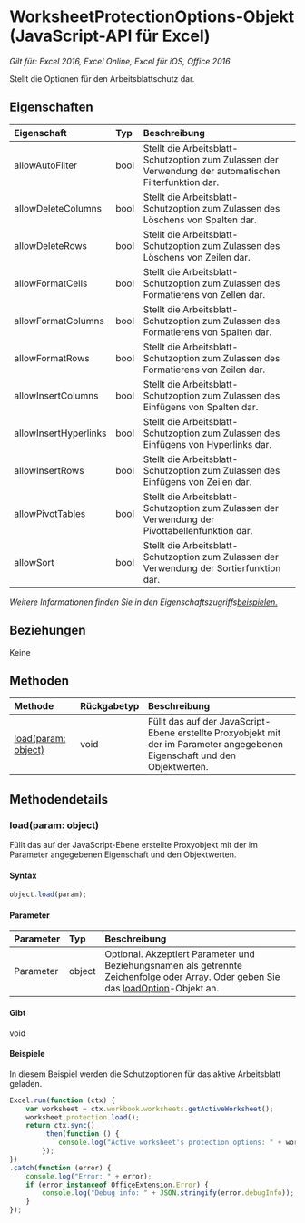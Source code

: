 # WorksheetProtectionOptions-Objekt (JavaScript-API für Excel)

_Gilt für: Excel 2016, Excel Online, Excel für iOS, Office 2016_

Stellt die Optionen für den Arbeitsblattschutz dar.

## Eigenschaften

| Eigenschaft     | Typ   |Beschreibung
|:---------------|:--------|:----------|
|allowAutoFilter|bool|Stellt die Arbeitsblatt-Schutzoption zum Zulassen der Verwendung der automatischen Filterfunktion dar.|
|allowDeleteColumns|bool|Stellt die Arbeitsblatt-Schutzoption zum Zulassen des Löschens von Spalten dar.|
|allowDeleteRows|bool|Stellt die Arbeitsblatt-Schutzoption zum Zulassen des Löschens von Zeilen dar.|
|allowFormatCells|bool|Stellt die Arbeitsblatt-Schutzoption zum Zulassen des Formatierens von Zellen dar.|
|allowFormatColumns|bool|Stellt die Arbeitsblatt-Schutzoption zum Zulassen des Formatierens von Spalten dar.|
|allowFormatRows|bool|Stellt die Arbeitsblatt-Schutzoption zum Zulassen des Formatierens von Zeilen dar.|
|allowInsertColumns|bool|Stellt die Arbeitsblatt-Schutzoption zum Zulassen des Einfügens von Spalten dar.|
|allowInsertHyperlinks|bool|Stellt die Arbeitsblatt-Schutzoption zum Zulassen des Einfügens von Hyperlinks dar.|
|allowInsertRows|bool|Stellt die Arbeitsblatt-Schutzoption zum Zulassen des Einfügens von Zeilen dar.|
|allowPivotTables|bool|Stellt die Arbeitsblatt-Schutzoption zum Zulassen der Verwendung der Pivottabellenfunktion dar.|
|allowSort|bool|Stellt die Arbeitsblatt-Schutzoption zum Zulassen der Verwendung der Sortierfunktion dar.|

_Weitere Informationen finden Sie in den Eigenschaftszugriffs[beispielen.](#beispielen.)_

## Beziehungen
Keine


## Methoden

| Methode           | Rückgabetyp    |Beschreibung|
|:---------------|:--------|:----------|
|[load(param: object)](#loadparam-object)|void|Füllt das auf der JavaScript-Ebene erstellte Proxyobjekt mit der im Parameter angegebenen Eigenschaft und den Objektwerten.|

## Methodendetails


### load(param: object)
Füllt das auf der JavaScript-Ebene erstellte Proxyobjekt mit der im Parameter angegebenen Eigenschaft und den Objektwerten.

#### Syntax
```js
object.load(param);
```

#### Parameter
| Parameter    | Typ   |Beschreibung|
|:---------------|:--------|:----------|
|Parameter|object|Optional. Akzeptiert Parameter und Beziehungsnamen als getrennte Zeichenfolge oder Array. Oder geben Sie das [loadOption](loadoption.md)-Objekt an.|

#### Gibt 
void

#### Beispiele
In diesem Beispiel werden die Schutzoptionen für das aktive Arbeitsblatt geladen.
```js
Excel.run(function (ctx) {
    var worksheet = ctx.workbook.worksheets.getActiveWorksheet();
    worksheet.protection.load();            
    return ctx.sync()
        .then(function () {
            console.log("Active worksheet's protection options: " + worksheet.protection.options);
        });
})
.catch(function (error) {
    console.log("Error: " + error);
    if (error instanceof OfficeExtension.Error) {
        console.log("Debug info: " + JSON.stringify(error.debugInfo));
    }
});
```
